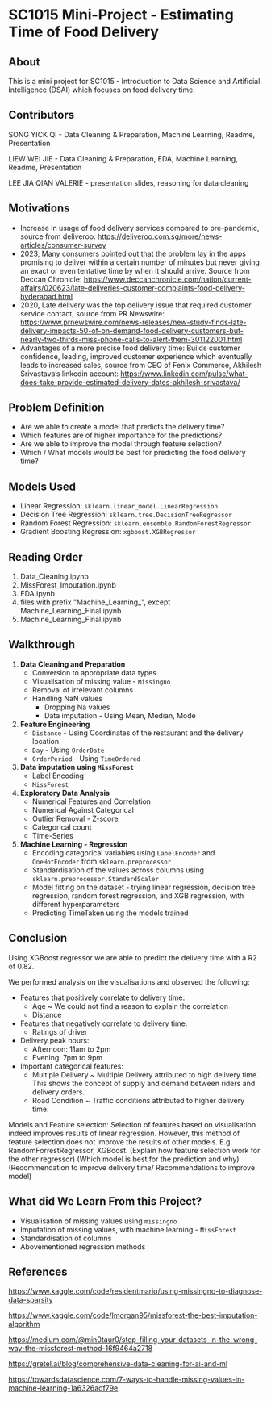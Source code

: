 # SC1015 Mini-Project - Estimating Time of Food Delivery

## About
This is a mini project for SC1015 - Introduction to Data Science and Artificial Intelligence (DSAI) which focuses on food delivery time.

## Contributors
SONG YICK QI - Data Cleaning & Preparation, Machine Learning, Readme, Presentation

LIEW WEI JIE - Data Cleaning & Preparation, EDA, Machine Learning, Readme, Presentation

LEE JIA QIAN VALERIE - presentation slides, reasoning for data cleaning


## Motivations
- Increase in usage of food delivery services compared to pre-pandemic, source from deliveroo: https://deliveroo.com.sg/more/news-articles/consumer-survey
- 2023, Many consumers pointed out that the problem lay in the apps promising to deliver within a certain number of minutes but never giving an exact or even tentative time by when it should arrive. Source from Deccan Chronicle: https://www.deccanchronicle.com/nation/current-affairs/020623/late-deliveries-customer-complaints-food-delivery-hyderabad.html
- 2020, Late delivery was the top delivery issue that required customer service contact, source from PR Newswire: https://www.prnewswire.com/news-releases/new-study-finds-late-delivery-impacts-50-of-on-demand-food-delivery-customers-but-nearly-two-thirds-miss-phone-calls-to-alert-them-301122001.html
- Advantages of a more precise food delivery time: Builds customer confidence, leading, improved customer experience which eventually leads to increased sales, source from CEO of Fenix Commerce, Akhilesh Srivastava’s linkedin account: https://www.linkedin.com/pulse/what-does-take-provide-estimated-delivery-dates-akhilesh-srivastava/

## Problem Definition
- Are we able to create a model that predicts the delivery time? 
- Which features are of higher importance for the predictions?
- Are we able to improve the model through feature selection?
- Which / What models would be best for predicting the food delivery time?

## Models Used
- Linear Regression: `sklearn.linear_model.LinearRegression`
- Decision Tree Regression: `sklearn.tree.DecisionTreeRegressor`
- Random Forest Regression: `sklearn.ensemble.RandomForestRegressor`
- Gradient Boosting Regression: `xgboost.XGBRegressor`

## Reading Order
1. Data_Cleaning.ipynb
2. MissForest_Imputation.ipynb
3. EDA.ipynb
4. files with prefix "Machine_Learning_", except Machine_Learning_Final.ipynb
5. Machine_Learning_Final.ipynb

## Walkthrough
1. **Data Cleaning and Preparation**
    - Conversion to appropriate data types
    - Visualisation of missing value - `Missingno`
    - Removal of irrelevant columns
    - Handling NaN values
      - Dropping Na values
      - Data imputation - Using Mean, Median, Mode
2. **Feature Engineering**
    - `Distance` - Using Coordinates of the restaurant and the delivery location
    - `Day` - Using `OrderDate`
    - `OrderPeriod` - Using `TimeOrdered`
3. **Data imputation using `MissForest`**
    - Label Encoding
    - `MissForest`
4. **Exploratory Data Analysis** 
    - Numerical Features and Correlation 
    - Numerical Against Categorical 
    - Outlier Removal - Z-score
    - Categorical count
    - Time-Series
5. **Machine Learning - Regression**
    - Encoding categorical variables using `LabelEncoder` and `OneHotEncoder` from `sklearn.preprocessor`
    - Standardisation of the values across columns using `sklearn.preprocessor.StandardScaler`
    - Model fitting on the dataset - trying linear regression, decision tree regression, random forest regression, and XGB regression, with different hyperparameters
    - Predicting TimeTaken using the models trained

## Conclusion
Using XGBoost regressor we are able to predict the delivery time with a R2 of 0.82. 

We performed analysis on the visualisations and observed the following:
  - Features that positively correlate to delivery time:
    - Age ~ We could not find a reason to explain the correlation
    - Distance
  - Features that negatively correlate to delivery time:
    - Ratings of driver
  - Delivery peak hours: 
    - Afternoon: 11am to 2pm
    - Evening: 7pm to 9pm
  - Important categorical features: 
    - Multiple Delivery ~ Multiple Delivery attributed to high delivery time. This shows the concept of supply and demand between riders and delivery orders. 
    - Road Condition ~ Traffic conditions attributed to higher delivery time.

Models and Feature selection:
Selection of features based on visualisation indeed improves results of linear regression. However,  this method of feature selection does not improve the results of other models. E.g. RandomForrestRegressor, XGBoost. (Explain how feature selection work for the other regressor)
(Which model is best for the prediction and why)
(Recommendation to improve delivery time/ Recommendations to improve model)


## What did We Learn From this Project?
  - Visualisation of missing values using `missingno`
  - Imputation of missing values, with machine learning - `MissForest`
  - Standardisation of columns
  - Abovementioned regression methods

## References
https://www.kaggle.com/code/residentmario/using-missingno-to-diagnose-data-sparsity

https://www.kaggle.com/code/lmorgan95/missforest-the-best-imputation-algorithm

https://medium.com/@min0taur0/stop-filling-your-datasets-in-the-wrong-way-the-missforest-method-16f9464a2718  

https://gretel.ai/blog/comprehensive-data-cleaning-for-ai-and-ml 

https://towardsdatascience.com/7-ways-to-handle-missing-values-in-machine-learning-1a6326adf79e



